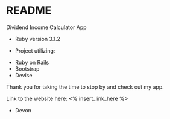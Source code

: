 # README

Dividend Income Calculator App

* Ruby version 3.1.2

* Project utilizing:

- Ruby on Rails
- Bootstrap
- Devise

Thank you for taking the time to stop by and check out my app.

Link to the website here: <% insert_link_here %>

- Devon